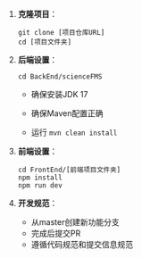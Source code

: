 1. **克隆项目**：
   
   ```
   git clone [项目仓库URL]
   cd [项目文件夹]
   ```
   
2. **后端设置**：
   ```
   cd BackEnd/scienceFMS
   ```
   - 确保安装JDK 17
   
   - 确保Maven配置正确
   
   - 运行 `mvn clean install`

     
   
3. **前端设置**：
   ```
   cd FrontEnd/[前端项目文件夹]
   npm install
   npm run dev
   ```

4. **开发规范**：
   
   - 从master创建新功能分支
   - 完成后提交PR
   - 遵循代码规范和提交信息规范
